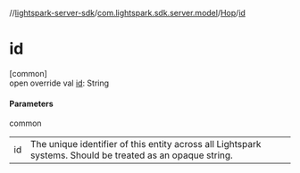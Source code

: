 //[lightspark-server-sdk](../../../index.md)/[com.lightspark.sdk.server.model](../index.md)/[Hop](index.md)/[id](id.md)

# id

[common]\
open override val [id](id.md): String

#### Parameters

common

| | |
|---|---|
| id | The unique identifier of this entity across all Lightspark systems. Should be treated as an opaque string. |
